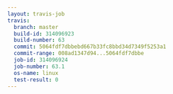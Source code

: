 ```yaml
---
layout: travis-job
travis:
  branch: master
  build-id: 314096923
  build-number: 63
  commit: 5064fdf7dbbebd667b33fc8bbd34d7349f5253a1
  commit-range: 008ad1347d94...5064fdf7dbbe
  job-id: 314096924
  job-number: 63.1
  os-name: linux
  test-result: 0
---
```

